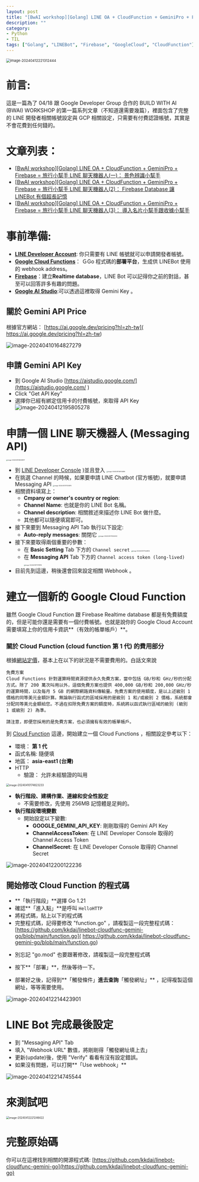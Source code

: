 ```yaml
---
layout: post
title: "[BwAI workshop][Golang] LINE OA + CloudFunction + GeminiPro + Firebase = 旅行小幫手 LINE 聊天機器人(一)： 景色辨識小幫手"
description: ""
category: 
- Python 
- TIL
tags: ["Golang", "LINEBot", "Firebase", "GoogleCloud", "CloudFunction"]
---
```


<img src="../images/2022/image-20240412221312444.png" alt="image-20240412221312444" style="zoom:67%;" />

# 前言:

這是一篇為了 04/18 跟 Google Developer Group 合作的 BUILD WITH AI (BWAI) WORKSHOP 的第一篇系列文章（不知道還需要幾篇），裡面包含了完整的 LINE 開發者相關帳號設定與 GCP 相關設定，只需要有付費認證帳號，其實是不會花費到任何錢的。

# 文章列表：

-  [[BwAI workshop][Golang] LINE OA + CloudFunction + GeminiPro + Firebase = 旅行小幫手 LINE 聊天機器人(一)： 景色辨識小幫手](https://www.evanlin.com/linebot-cloudfunc-firebase-gemini-workshop/)
-  [[BwAI workshop][Golang] LINE OA + CloudFunction + GeminiPro + Firebase = 旅行小幫手 LINE 聊天機器人(2)： Firebase Database 讓 LINEBot 有個超長記憶](https://www.evanlin.com/linebot-cloudfunc-firebase-gemini-workshop2/)
- [ [BwAI workshop][Golang] LINE OA + CloudFunction + GeminiPro + Firebase = 旅行小幫手 LINE 聊天機器人(3)： 導入名片小幫手跟收據小幫手](https://www.evanlin.com/linebot-cloudfunc-firebase-gemini-workshop3/)



# 事前準備:

- **[LINE Developer Account](https://developers.line.biz/en/)**: 你只需要有 LINE 帳號就可以申請開發者帳號。
- [**Google Cloud Functions**](https://cloud.google.com/functions?hl=zh_cn)： ＧGo 程式碼的**部署平台**，生成供 LINEBot 使用的 webhook address。
- [**Firebase**](https://firebase.google.com/)：建立**Realtime database**，LINE Bot 可以記得你之前的對話，甚至可以回答許多有趣的問題。
- **[Google AI Studio](https://aistudio.google.com/)**:可以透過這裡取得 Gemini Key 。

## 關於 Gemini API Price

根據官方網站： [https://ai.google.dev/pricing?hl=zh-tw]( https://ai.google.dev/pricing?hl=zh-tw)

![image-20240410164827279](../images/2022/image-20240410164827279.png)

## 申請 Gemini API Key

- 到 Google AI Studio [https://aistudio.google.com/](https://aistudio.google.com/ ) 
- Click "Get API Key"
- 選擇你已經有綁定信用卡的付費帳號，來取得 API Key![image-20240412195805278](../images/2022/image-20240412195805278.png)



# 申請一個 LINE 聊天機器人 (Messaging API)

<img src="../images/2022/image-20240410165008871.png" alt="image-20240410165008871" style="zoom:25%;" />

- 到 [LINE Developer Console](https://developers.line.biz/en/services/messaging-api/) )並且登入
  <img src="../images/2022/image-20240410165104899.png" alt="image-20240410165104899" style="zoom:25%;" />
- 在挑選 Channel 的時候，如果要申請 LINE Chatbot (官方帳號)，就要申請 Messaging API
  <img src="../images/2022/image-20240410170120876.png" alt="image-20240410170120876" style="zoom:25%;" />
- 相關資料填寫上：
  - **Cmpany or owner's country or region**: 
  - **Channel Name**: 也就是你的 LINE Bot 名稱。
  - **Channel description**: 相關敘述來描述你 LINE Bot 做什麼。
  - 其他都可以隨便填寫即可。
- 接下來要到 Messaging API Tab 執行以下設定:
  - **Auto-reply messages**: 關閉它
    <img src="../images/2022/image-20240410170924360.png" alt="image-20240410170924360" style="zoom:25%;" />
- 接下來要取得兩個重要的參數：
  - 在 **Basic Setting** Tab 下方的 `Channel secret`
    <img src="../images/2022/image-20240410171544805.png" alt="image-20240410171544805" style="zoom:25%;" />
  - 在 **Messaging API** Tab 下方的 `Channel access token (long-lived) `
    <img src="../images/2022/image-20240410171731815.png" alt="image-20240410171731815" style="zoom:25%;" />
- 目前先到這邊，稍後還會回來設定相關 Webhook 。

# 建立一個新的 Google Cloud Function 

雖然 Google Cloud Function 跟 Firebase Realtime database 都是有免費額度的，但是可能你還是需要有一個付費帳號。也就是說你的 Google Cloud Account 需要填寫上你的信用卡資訊**（有效的帳單帳戶）**。

### 關於 Cloud Function (cloud function 第 1 代) 的費用部分

根據[網站定價](https://cloud.google.com/functions/pricing?hl=zh-tw)，基本上在以下的狀況是不需要費用的。白話文來說

```
免費方案
Cloud Functions 針對運算時間資源提供永久免費方案，當中包括 GB/秒和 GHz/秒的分配方式。除了 200 萬次叫用以外，這個免費方案也提供 400,000 GB/秒和 200,000 GHz/秒的運算時間，以及每月 5 GB 的網際網路資料傳輸量。免費方案的使用額度，是以上述級別 1 價格的同等美元金額計算。無論執行函式的區域採用的是級別 1 和/或級別 2 價格，系統都會分配同等美元金額給您。不過在扣除免費方案的額度時，系統將以函式執行區域的級別 (級別 1 或級別 2) 為準。

請注意，即便您採用的是免費方案，也必須擁有有效的帳單帳戶。
```

到 [Cloud Function](https://console.cloud.google.com/functions) 這邊，開始建立一個 Cloud Functions ，相關設定參考以下：

- 環境： **第 1 代**
- 函式名稱: 隨便填 
- 地區： **asia-east1 (台灣)**
- HTTP
  - 驗證： 允許未經驗證的叫用

<img src="../images/2022/image-20240410174823233.png" alt="image-20240410174823233" style="zoom:50%;" />

- **執行階段、建構作業、連線和安全性設定**
  - 不需要修改，先使用 256MB 記憶體是足夠的。
- **執行階段環境變數**
  - 開始設定以下變數:
    - **GOOGLE_GEMINI_API_KEY**: 剛剛取得的 Gemini API Key
    - **ChannelAccessToken**: 在 LINE Developer Console 取得的 Channel Access Token
    - **ChannelSecret**: 在 LINE Developer Console 取得的 Channel Secret

![image-20240412200122236](../images/2022/image-20240412200122236.png)

## 開始修改 Cloud Function 的程式碼

- **「執行階段」**選擇 Go 1.21
- 確認**「進入點」**是呼叫 `HelloHTTP`
- 將程式碼，貼上以下的程式碼
- 完整程式碼，記得要修改 "function.go" ，請複製這一段完整程式碼： [https://github.com/kkdai/linebot-cloudfunc-gemini-go/blob/main/function.go]( https://github.com/kkdai/linebot-cloudfunc-gemini-go/blob/main/function.go)

<script src="https://gist.github.com/kkdai/7206ed95d66a762c4c8109e428a38c80.js"></script>

- 別忘記 "go.mod" 也要跟著修改，請複製這一段完整程式碼

- 按下**「部署」**，然後等待一下。
- 部署好之後，記得到**「觸發條件」**進去查詢**「觸發網址」** ，記得複製這個網址，等等需要使用。

<img src="../images/2022/image-20240412214423901.png" alt="image-20240412214423901" />

# LINE Bot 完成最後設定

- 到 "Messaging API" Tab 
- 填入 "Webhook URL" 數值，將剛剛得「觸發網址填上去」
- 更新(update)後，使用 "Verify" 看看有沒有設定錯誤。
- 如果沒有問題，可以打開**「Use webhook」**

![image-20240412214745544](../images/2022/image-20240412214745544.png)



# 來測試吧

<img src="../images/2022/image-20240412221246422.png" alt="image-20240412221246422" style="zoom:50%;" />



#  完整原始碼

你可以在這裡找到相關的開源程式碼: [https://github.com/kkdai/linebot-cloudfunc-gemini-go](https://github.com/kkdai/linebot-cloudfunc-gemini-go)





